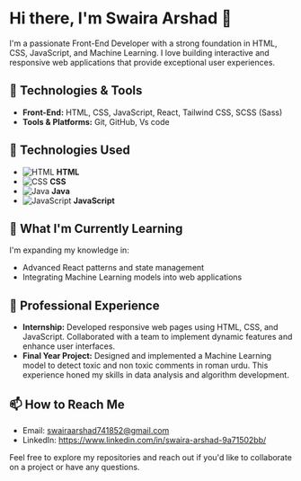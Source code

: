 # Hi there, I'm Swaira Arshad 👋

I'm a passionate Front-End Developer with a strong foundation in HTML, CSS, JavaScript, and Machine Learning. I love building interactive and responsive web applications that provide exceptional user experiences.

## 🔧 Technologies & Tools

- **Front-End:** HTML, CSS, JavaScript, React, Tailwind CSS, SCSS (Sass)
- **Tools & Platforms:** Git, GitHub, Vs code

## 🚀 Technologies Used

- ![HTML](https://cdn.jsdelivr.net/gh/devicons/devicon/icons/html5/html5-original.svg) **HTML**
- ![CSS](https://cdn.jsdelivr.net/gh/devicons/devicon/icons/css3/css3-original.svg) **CSS**
- ![Java](https://cdn.jsdelivr.net/gh/devicons/devicon/icons/java/java-original.svg) **Java**
- ![JavaScript](https://cdn.jsdelivr.net/gh/devicons/devicon/icons/javascript/javascript-original.svg) **JavaScript**


## 🌱 What I'm Currently Learning

I'm expanding my knowledge in:

- Advanced React patterns and state management
- Integrating Machine Learning models into web applications

## 💼 Professional Experience

- **Internship:** Developed responsive web pages using HTML, CSS, and JavaScript. Collaborated with a team to implement dynamic features and enhance user interfaces.
- **Final Year Project:** Designed and implemented a Machine Learning model to detect toxic and non toxic comments in roman urdu. This experience honed my skills in data analysis and algorithm development.

## 📫 How to Reach Me

- Email: swairaarshad741852@gmail.com
- LinkedIn: https://www.linkedin.com/in/swaira-arshad-9a71502bb/
  
Feel free to explore my repositories and reach out if you'd like to collaborate on a project or have any questions.
